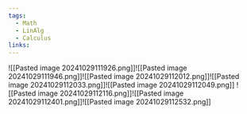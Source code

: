 ```yaml
---
tags:
  - Math
  - LinAlg
  - Calculus
links:
---
```

![[Pasted image 20241029111926.png]]![[Pasted image 20241029111946.png]]![[Pasted image 20241029112012.png]]![[Pasted image 20241029112033.png]]![[Pasted image 20241029112049.png]]
![[Pasted image 20241029112116.png]]![[Pasted image 20241029112401.png]]![[Pasted image 20241029112532.png]]